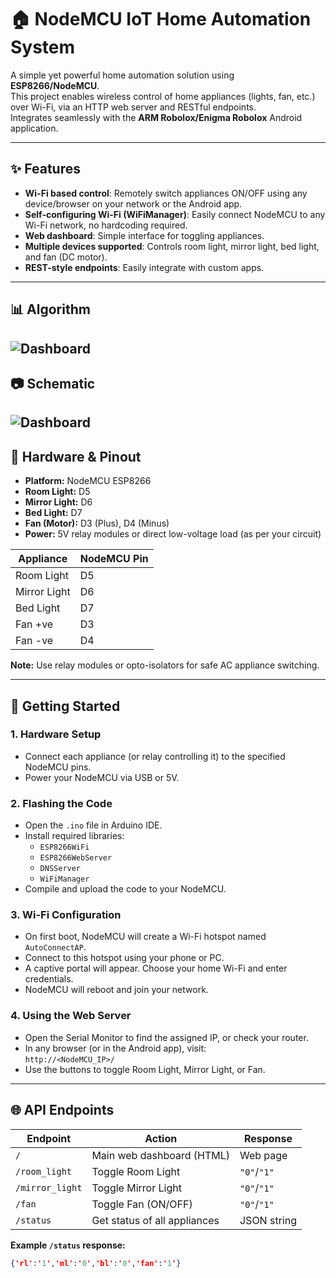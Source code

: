 # 🏠 NodeMCU IoT Home Automation System

A simple yet powerful home automation solution using **ESP8266/NodeMCU**.  
This project enables wireless control of home appliances (lights, fan, etc.) over Wi-Fi, via an HTTP web server and RESTful endpoints.  
Integrates seamlessly with the **ARM Robolox/Enigma Robolox** Android application.

---

## ✨ Features

- **Wi-Fi based control**: Remotely switch appliances ON/OFF using any device/browser on your network or the Android app.
- **Self-configuring Wi-Fi (WiFiManager)**: Easily connect NodeMCU to any Wi-Fi network, no hardcoding required.
- **Web dashboard**: Simple interface for toggling appliances.
- **Multiple devices supported**: Controls room light, mirror light, bed light, and fan (DC motor).
- **REST-style endpoints**: Easily integrate with custom apps.

---
## 📊 Algorithm
![Dashboard](https://github.com/user-attachments/assets/ebd184e3-8ce1-4de3-b3a8-0c7739e8a898)
---
## 📷 Schematic
![Dashboard](https://github.com/user-attachments/assets/2e68c3e2-d6f2-4d73-ab55-7830dd9b16cd)
---

## 📶 Hardware & Pinout

- **Platform:** NodeMCU ESP8266
- **Room Light:** D5
- **Mirror Light:** D6
- **Bed Light:** D7
- **Fan (Motor):** D3 (Plus), D4 (Minus)
- **Power:** 5V relay modules or direct low-voltage load (as per your circuit)

| Appliance      | NodeMCU Pin |
| -------------- | ----------- |
| Room Light     | D5          |
| Mirror Light   | D6          |
| Bed Light      | D7          |
| Fan +ve        | D3          |
| Fan -ve        | D4          |

**Note:** Use relay modules or opto-isolators for safe AC appliance switching.

---

## 🚀 Getting Started

### 1. Hardware Setup

- Connect each appliance (or relay controlling it) to the specified NodeMCU pins.
- Power your NodeMCU via USB or 5V.

### 2. Flashing the Code

- Open the `.ino` file in Arduino IDE.
- Install required libraries:
  - `ESP8266WiFi`
  - `ESP8266WebServer`
  - `DNSServer`
  - `WiFiManager`
- Compile and upload the code to your NodeMCU.

### 3. Wi-Fi Configuration

- On first boot, NodeMCU will create a Wi-Fi hotspot named `AutoConnectAP`.
- Connect to this hotspot using your phone or PC.
- A captive portal will appear. Choose your home Wi-Fi and enter credentials.
- NodeMCU will reboot and join your network.

### 4. Using the Web Server

- Open the Serial Monitor to find the assigned IP, or check your router.
- In any browser (or in the Android app), visit:  
  `http://<NodeMCU_IP>/`
- Use the buttons to toggle Room Light, Mirror Light, or Fan.

---

## 🌐 API Endpoints

| Endpoint            | Action                          | Response      |
|---------------------|---------------------------------|--------------|
| `/`                 | Main web dashboard (HTML)       | Web page     |
| `/room_light`       | Toggle Room Light               | `"0"`/`"1"`  |
| `/mirror_light`     | Toggle Mirror Light             | `"0"`/`"1"`  |
| `/fan`              | Toggle Fan (ON/OFF)             | `"0"`/`"1"`  |
| `/status`           | Get status of all appliances    | JSON string  |

**Example `/status` response:**  
```json
{'rl':'1','ml':'0','bl':'0','fan':'1'}


